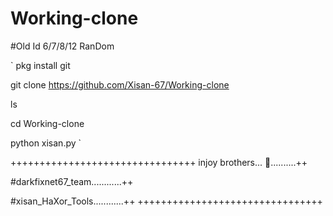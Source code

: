 # Working-clone
#Old Id 6/7/8/12 RanDom 





` pkg install git

git clone https://github.com/Xisan-67/Working-clone

ls

cd Working-clone

python xisan.py `









++++++++++++++++++++++++++++++++
injoy brothers... 🥰..........++

#darkfixnet67_team............++

#xisan_HaXor_Tools............++
++++++++++++++++++++++++++++++++

